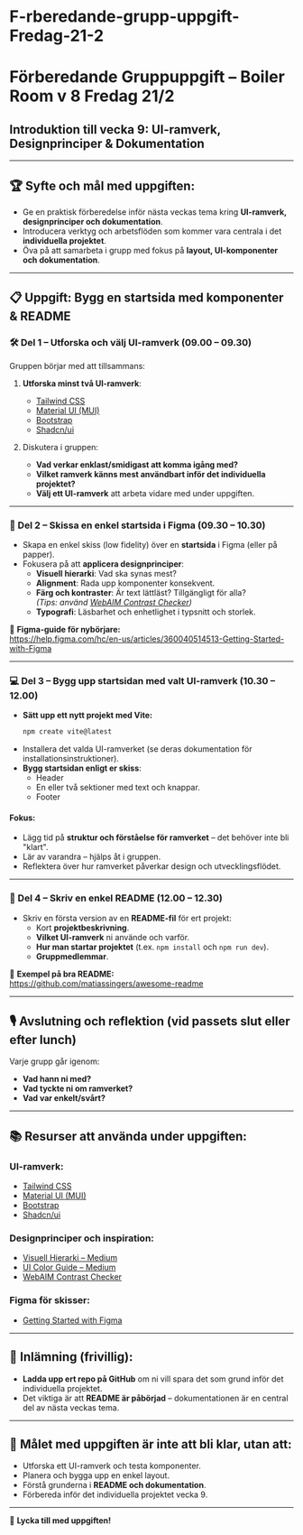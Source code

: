 # F-rberedande-grupp-uppgift-Fredag-21-2

# Förberedande Gruppuppgift – Boiler Room v 8 Fredag 21/2  
## Introduktion till vecka 9: UI-ramverk, Designprinciper & Dokumentation

---

## 🏆 Syfte och mål med uppgiften:
- Ge en praktisk förberedelse inför nästa veckas tema kring **UI-ramverk, designprinciper och dokumentation**.
- Introducera verktyg och arbetsflöden som kommer vara centrala i det **individuella projektet**.
- Öva på att samarbeta i grupp med fokus på **layout, UI-komponenter och dokumentation**.

---

## 📋 Uppgift: Bygg en startsida med komponenter & README

### 🛠️ Del 1 – Utforska och välj UI-ramverk (09.00 – 09.30)
Gruppen börjar med att tillsammans:
1. **Utforska minst två UI-ramverk**:
   - [Tailwind CSS](https://tailwindcss.com/)
   - [Material UI (MUI)](https://mui.com/)
   - [Bootstrap](https://getbootstrap.com/)
   - [Shadcn/ui](https://ui.shadcn.com/)

2. Diskutera i gruppen:
   - **Vad verkar enklast/smidigast att komma igång med?**
   - **Vilket ramverk känns mest användbart inför det individuella projektet?**
   - **Välj ett UI-ramverk** att arbeta vidare med under uppgiften.

---

### 🎨 Del 2 – Skissa en enkel startsida i Figma (09.30 – 10.30)
- Skapa en enkel skiss (low fidelity) över en **startsida** i Figma (eller på papper).
- Fokusera på att **applicera designprinciper**:
  - **Visuell hierarki**: Vad ska synas mest?
  - **Alignment**: Rada upp komponenter konsekvent.
  - **Färg och kontraster**: Är text lättläst? Tillgängligt för alla?  
    *(Tips: använd [WebAIM Contrast Checker](https://webaim.org/resources/contrastchecker/))*
  - **Typografi**: Läsbarhet och enhetlighet i typsnitt och storlek.

📖 **Figma-guide för nybörjare:**  
https://help.figma.com/hc/en-us/articles/360040514513-Getting-Started-with-Figma

---

### 💻 Del 3 – Bygg upp startsidan med valt UI-ramverk (10.30 – 12.00)
- **Sätt upp ett nytt projekt med Vite:**
  ```bash
  npm create vite@latest
* Installera det valda UI-ramverket (se deras dokumentation för installationsinstruktioner).
* **Bygg startsidan enligt er skiss**:
  * Header
  * En eller två sektioner med text och knappar.
  * Footer

#### Fokus:
* Lägg tid på **struktur och förståelse för ramverket** – det behöver inte bli "klart".
* Lär av varandra – hjälps åt i gruppen.
* Reflektera över hur ramverket påverkar design och utvecklingsflödet.

---

### 📄 Del 4 – Skriv en enkel README (12.00 – 12.30)
* Skriv en första version av en **README-fil** för ert projekt:
  * Kort **projektbeskrivning**.
  * **Vilket UI-ramverk** ni använde och varför.
  * **Hur man startar projektet** (t.ex. `npm install` och `npm run dev`).
  * **Gruppmedlemmar**.

📖 **Exempel på bra README:**  
https://github.com/matiassingers/awesome-readme

---

## 🎙️ Avslutning och reflektion (vid passets slut eller efter lunch)
Varje grupp går igenom:
* **Vad hann ni med?**
* **Vad tyckte ni om ramverket?**
* **Vad var enkelt/svårt?**

---

## 📚 Resurser att använda under uppgiften:
### UI-ramverk:
* [Tailwind CSS](https://tailwindcss.com/)
* [Material UI (MUI)](https://mui.com/)
* [Bootstrap](https://getbootstrap.com/)
* [Shadcn/ui](https://ui.shadcn.com/)

### Designprinciper och inspiration:
* [Visuell Hierarki – Medium]([https://uxdesign.cc/the-ultimate-guide-to-visual-hierarchy-in-ui-design-fbcd1d4af3e3](https://medium.com/@hoonyadee/visual-hierarchy-principles-6e0bc67f469d))
* [UI Color Guide – Medium]([https://uxdesign.cc/ui-color-guide-10-essential-tips-994178be52f1](https://medium.com/@erikdkennedy/color-in-ui-design-a-practical-framework-e18cacd97f9e))
* [WebAIM Contrast Checker](https://webaim.org/resources/contrastchecker/)

### Figma för skisser:
* [Getting Started with Figma](https://help.figma.com/hc/en-us/articles/360040514513-Getting-Started-with-Figma)

---

## 📝 Inlämning (frivillig):
* **Ladda upp ert repo på GitHub** om ni vill spara det som grund inför det individuella projektet.
* Det viktiga är att **README är påbörjad** – dokumentationen är en central del av nästa veckas tema.

---

## 🏁 Målet med uppgiften är inte att bli klar, utan att:
* Utforska ett UI-ramverk och testa komponenter.
* Planera och bygga upp en enkel layout.
* Förstå grunderna i **README och dokumentation**.
* Förbereda inför det individuella projektet vecka 9.

---

🎯 **Lycka till med uppgiften!**
